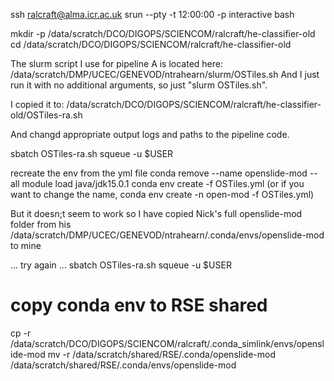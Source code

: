 ssh ralcraft@alma.icr.ac.uk
srun --pty -t 12:00:00 -p interactive bash

mkdir -p /data/scratch/DCO/DIGOPS/SCIENCOM/ralcraft/he-classifier-old
cd /data/scratch/DCO/DIGOPS/SCIENCOM/ralcraft/he-classifier-old

The slurm script I use for pipeline A is located here:
/data/scratch/DMP/UCEC/GENEVOD/ntrahearn/slurm/OSTiles.sh
And I just run it with no additional arguments, so just "slurm OSTiles.sh".

I copied it to: 
/data/scratch/DCO/DIGOPS/SCIENCOM/ralcraft/he-classifier-old/OSTiles-ra.sh

And changd appropriate output logs and paths to the pipeline code.

sbatch OSTiles-ra.sh
squeue -u $USER

recreate the env from the yml file
conda remove --name openslide-mod --all
module load java/jdk15.0.1
conda env create -f OSTiles.yml (or if you want to change the name, conda env create -n open-mod -f OSTiles.yml)

But it doesn;t seem to work so I have copied Nick's full openslide-mod folder from his 
/data/scratch/DMP/UCEC/GENEVOD/ntrahearn/.conda/envs/openslide-mod
to mine

... try again ...
sbatch OSTiles-ra.sh
squeue -u $USER


# copy conda env to RSE shared
cp -r /data/scratch/DCO/DIGOPS/SCIENCOM/ralcraft/.conda_simlink/envs/openslide-mod 
mv -r /data/scratch/shared/RSE/.conda/openslide-mod /data/scratch/shared/RSE/.conda/envs/openslide-mod
